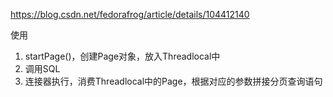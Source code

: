 https://blog.csdn.net/fedorafrog/article/details/104412140



使用

1. startPage()，创建Page对象，放入Threadlocal中
2. 调用SQL
3. 连接器执行，消费Threadlocal中的Page，根据对应的参数拼接分页查询语句